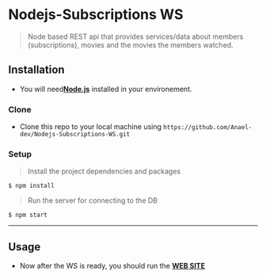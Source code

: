 # Nodejs-Subscriptions WS

> Node based REST api that provides services/data about members (subscriptions), movies and the movies the members watched.

## Installation

- You will need<a href="https://nodejs.org/en/download/" target="_blank">**Node.js**</a> installed in your environement.

### Clone

- Clone this repo to your local machine using `https://github.com/Anael-dev/Nodejs-Subscriptions-WS.git`

### Setup

> Install the project dependencies and packages

```shell
$ npm install
```

> Run the server for connecting to the DB

```shell
$ npm start
```

---

## Usage

- Now after the WS is ready, you should run the <a href="https://github.com/Anael-dev/Nodejs-Cinema-Website" target="_blank">**WEB SITE**</a>
